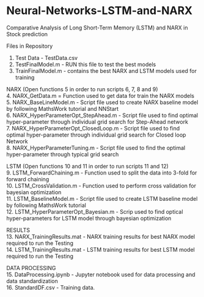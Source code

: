 # Neural-Networks-LSTM-and-NARX

Comparative Analysis of Long Short-Term Memory (LSTM) and NARX in Stock prediction<br/>

Files in Repository <br/>  
1. Test Data - TestData.csv <br/> 
2. TestFinalModel.m - RUN this file to test the best models <br/>
3. TrainFinalModel.m - contains the best NARX and LSTM models used for training <br/>

NARX (Open functions 5 in order to run scripts 6, 7, 8 and 9) <br/>
 4. NARX_GetData.m = Function used to get data for train the NARX models<br/>
 5. NARX_BaseLineModel.m - Script file used to create NARX baseline model by following MathsWork tutorial and NNStart<br/>
 6. NARX_HyperParameterOpt_StepAhead.m - Script file used to find optimal hyper-parameter through individual grid search for Step-Ahead network<br/>
 7. NARX_HyperParameterOpt_ClosedLoop.m - Script file used to find optimal hyper-parameter through individual grid search for Closed loop Network<br/>
 8. NARX_HyperParameterTuning.m - Script file used to find the optimal hyper-parameter through typical grid search<br/>

LSTM (Open functions 10 and 11 in order to run scripts 11 and 12) <br/>
9. LSTM_ForwardChaining.m - Function used to split the data into 3-fold for forward chaining <br/>
10. LSTM_CrossValidation.m - Function used to perform cross validation for bayesian optimization <br/>
11. LSTM_BaselineModel.m - Script file used to create LSTM baseline model by following MathsWork tutorial <br/>
12. LSTM_HyperParameterOpt_Bayesian.m - Scrip used to find optical hyper-parameters for LSTM model through bayesian optimization <br/>

RESULTS <br/>
13. NARX_TrainingResults.mat - NARX training results for best NARX model required to run the Testing <br/>
14. LSTM_TrainingResults.mat - LSTM training results for best LSTM model required to run the Testing <br/>

DATA PROCESSING <br/>
15. DataProcessing.ipynb - Jupyter notebook used for data processing and data standardization <br/> 
16. StandardDF.csv - Training data. <br/>
